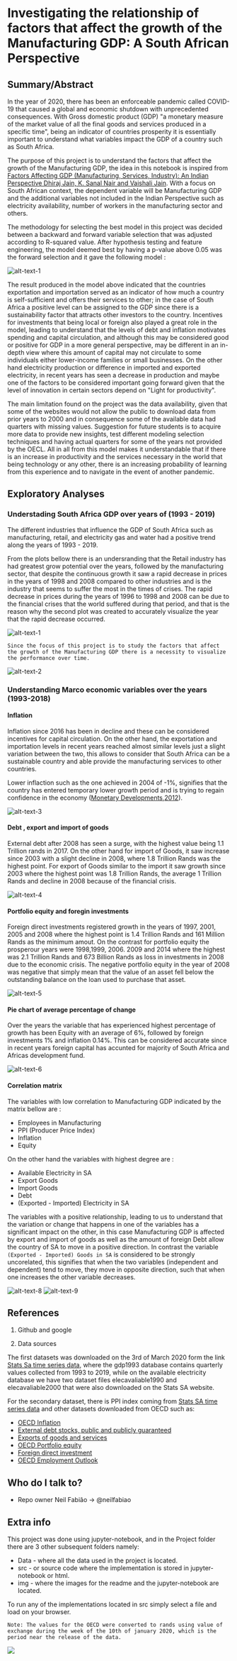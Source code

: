 # Investigating the relationship of factors that affect the growth of the Manufacturing GDP: A South African Perspective #

## Summary/Abstract

In the year of 2020, there has been an enforceable pandemic called COVID-19 that caused a global and economic shutdown with unprecedented consequences. With Gross domestic product (GDP) "a monetary measure of the market value of all the final goods and services produced in a specific time", being an indicator of countries prosperity it is essentially important to understand what variables impact the GDP of a country such as South Africa. 

The purpose of this project is to understand the factors that affect the growth of the Manufacturing GDP, the idea in this notebook is inspired from [Factors Affecting GDP (Manufacturing, Services, Industry): An Indian Perspective Dhiraj Jain, K. Sanal Nair and Vaishali Jain](https://www.scmspune.ac.in/chapter/Chapter%203.pdf). With a focus on South African context, the dependent variable will be Manufacturing GDP and the additional variables not included in the Indian Perspective such as electricity availability, number of workers in the manufacturing sector and others. 

The methodology for selecting the best model in this project was decided between a backward and forward variable selection that was adjusted according to R-squared value. After hypothesis testing and feature engineering, the model  deemed best by having a p-value above 0.05 was the forward selection and it gave the following model :


![alt-text-1](/Project/img/umage2.png) 

The result produced in the model above indicated that the countries exportation and importation served as an indicator of how much a country is self-sufficient and offers their services to other; in the case of South Africa a positive level can be assigned to the GDP since there is a sustainability factor that attracts other investors to the country. Incentives for investments that being local or foreign also played a great role in the model, leading to understand that the levels of debt and inflation motivates spending and capital circulation, and although this may be considered good or positive for GDP in a more general perspective, may be different in an in-depth view where this amount of capital may not circulate to some individuals either lower-income families or small businesses. On the other hand electricity production or difference in imported and exported electricity, in recent years has seen a decrease in production and maybe one of the factors to be considered important going forward given that the level of innovation in certain sectors depend on "Light for productivity". 

The main limitation found on the project was the data availability, given that some of the websites would not allow the public to download data from prior years to 2000 and in consequence some of the available data had quarters with missing values. Suggestion for future students is to acquire more data to provide new insights, test different modeling selection techniques and having actual quarters for some of the years not provided by the OECL. All in all from this model makes it understandable that if there is an increase in productivity and the services necessary in the world that being technology or any other, there is an increasing probability of learning from this experience and to navigate in the event of another pandemic.

## Exploratory Analyses 

### Understading South Africa GDP over years of (1993 - 2019)

The different industries that influence the GDP of South Africa such as manufacturing, retail, and electricity gas and water had a positive trend along the years of 1993 - 2019. 

From the plots bellow there is an undersranding that the Retail industry has had greatest grow potential over the years, followed by the manufacturing sector, that despite the continuous growth it saw a rapid decrease in prices in the years of 1998 and 2008 compared to other industries and is the industry that seems to suffer the most in the times of crises. The rapid decrease in prices during the years of 1996 to 1998 and 2008 can be due to the financial crises that the world suffered during that period, and that is the reason why the second plot was created to accurately visualize the year that the rapid decrease occurred. 

![alt-text-1](/Project/img/umage3.png) 

`Since the focus of this project is to study the factors that affect the growth of the Manufacturing GDP there is a necessity to visualize the performance over time.`

![alt-text-2](/Project/img/umage4.png)

### Understanding Marco economic variables over the years (1993-2018) 

#### Inflation
Inflation since 2016 has been in decline and these can be considered incentives for capital circulation. On the other hand, the exportation and importation levels in recent years reached almost similar levels just a slight variation between the two, this allows to consider that South Africa can be a sustainable country and able provide the manufacturing services to other countries.

Lower inflaction such as the one achieved in 2004 of -1%, signifies that the country has entered temporary lower growth period and is trying to regain confidence in the economy ([Monetary Developments,2012](https://www.imf.org/external/pubs/nft/2006/soafrica/eng/pasoafr/sach12.pdf)).  

![alt-text-3](/Project/img/umage5.png) 

#### Debt , export and import of goods
External debt after 2008 has seen a surge, with the highest value being 1.1 Trillion rands in 2017. On the other hand for import of Goods, it saw increase since 2003 with a slight decline in 2008, where 1.8 Trillion Rands was the highest point. For export of Goods similar to the import it saw growth since 2003 where the highest point was 1.8 Trillion Rands, the average 1 Trillion Rands and decline in 2008 because of the financial crisis.

![alt-text-4](/Project/img/umage6.png)

#### Portfolio equity and foregin investments 

Foreign direct investments registered growth in the years of 1997, 2001, 2005 and 2008 where the highest point is 1.4 Trillion Rands and 161 Million Rands as the minimum amout. On the contrast for portfolio equity the prosperour years were 1998,1999, 2006. 2009 and 2014 where the highest was 2.1 Trillion Rands and 673 Billion Rands as loss in investments in 2008 due to the economic crisis.
The negative portfolio equity in the year of 2008 was negative that simply mean that the value of an asset fell below the outstanding balance on the loan used to purchase that asset.

![alt-text-5](/Project/img/umage7.png)
#### Pie chart of average percentage of change 
Over the years the variable that has experienced highest percentage of growth has been Equity with an average of 6%, followed by foreign investments 1% and inflation 0.14%. This can be considered accurate since in recent years foreign capital has accunted for majority of South Africa and Africas development fund.

![alt-text-6](/Project/img/umage8.png)
#### Correlation matrix
The variables with low correlation to Manufacturing GDP indicated by the matrix bellow are :

- Employees in Manufacturing
- PPI (Producer Price Index)
- Inflation
- Equity 

On the other hand the variables with highest degree are :

- Available Electricity in SA
- Export Goods
- Import Goods
- Debt
- (Exported - Imported) Electricity in SA

The variables with a positive relationship, leading to us to understand that the variation or change that happens in one of the variables has a significant impact on the other, in this case Manufacturing GDP is affected by export and import of goods as well as the amount of foreign Debt allow the country of SA to move in a positive direction. In contrast the variable `(Exported - Imported) Goods in SA` is considered to be strongly uncorelated, this signifies that when the two variables (independent and dependent) tend to move, they move in opposite direction, such that when one increases the other variable decreases.

![alt-text-8](/Project/img/umage10.png)
 ![alt-text-9](/Project/img/umage9.png)

## References

1. Github and google

2. Data sources 

The first datasets was downloaded on the 3rd of March 2020 form the link [Stats Sa time series data](http://www.statssa.gov.za/?page_id=1847), where the gdp1993 database contains quarterly values collected from 1993 to 2019, while on the available electricity database we have two dataset files elecavaliable1990 and elecavaliable2000 that were also downloaded on the Stats SA website.

For the secondary dataset, there is PPI index coming from [Stats SA time series data](http://www.statssa.gov.za/?page_id=1847) and other datasets downloaded from  OECD such as:

- [OECD Inflation](https://data.worldbank.org/indicator/FP.CPI.TOTL.ZG?end=2019&locations=ZA&name_desc=false&start=1993)
- [External debt stocks, public and publicly guaranteed](https://data.worldbank.org/indicator/DT.DOD.DPPG.CD?end=2018&locations=ZA&start=1993)
- [Exports of goods and services ](https://data.worldbank.org/indicator/NE.EXP.GNFS.CD?end=2018&locations=ZA&name_desc=false&start=1993)
- [OECD Portfolio equity](https://data.worldbank.org/indicator/BX.PEF.TOTL.CD.WD?end=2019&locations=ZA&start=1993)
- [Foreign direct investment](https://data.worldbank.org/indicator/BX.KLT.DINV.CD.WD?end=2019&locations=ZA&start=1993&view=chart)
- [OECD Employment Outlook](https://data.oecd.org/emp/employment-by-activity.htm#indicator-chart)


## Who do I talk to?

* Repo owner Neil Fabião -> @neilfabiao

## Extra info 
This project was done using jupyter-notebook, and in the Project folder there are 3 other subsequent folders namely:

* Data - where all the data used in the project is located.
* src - or source code where the implementation is stored in jupyter-notebook or html. 
* img - where the images for the readme and the jupyter-notebook are located. 

To run any of the implementations located in src simply select a file and load on your browser. 

`Note: The values for the OECD were converted to rands using value of exchange during the week of the 10th of january 2020, which is the period near the release of the data.`

![](https://komarev.com/ghpvc/?username=your-github-neli11&color=green) 

<!-- Primary Meta Tags -->
<meta name="title" content="Factors that affect manufacturing GDP SA perspective">
<meta name="description" content="A study utilizing backward and forward selection to understand if the electricity availability, number of workers and others variables influence manufacturing GDP. My first Github Project 😄! ">

<!-- Open Graph -->
<meta property="og:title" content="Factors that affect manufacturing GDP SA perspective" />
<meta property="og:url" content="https://github.com/NeilFabiao/Factors-that-affect-manufacturing-GDP-SA-perspective" />
<meta property="og:description" content="A study utilizing backward and forward selection to understand if the electricity availability, number of workers and others variables influence manufacturing GDP. My first Github Project 😄!">
<meta property="og:image" content="/Project/img/extra1design.png">
<meta property="og:type" content="article" />


<!-- Extra -->
<meta property="og:locale" content="en_GB" />
<meta property="og:locale:alternate" content="fr_FR" />
<meta property="og:locale:alternate" content="es_ES" />


